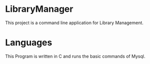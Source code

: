 # LibraryManager
This project is a command line application for Library Management.
# Languages
This Program is written in C and runs the basic commands of Mysql.

